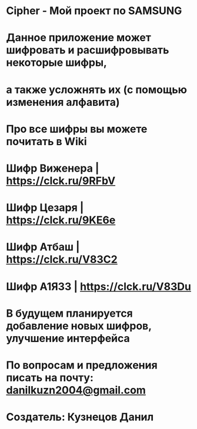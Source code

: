 # Cipher - Мой проект по SAMSUNG
# Данное приложение может шифровать и расшифровывать некоторые шифры,
# а также усложнять их (с помощью изменения алфавита)
# Про все шифры вы можете почитать в Wiki
# Шифр Виженера | https://clck.ru/9RFbV
# Шифр Цезаря | https://clck.ru/9KE6e
# Шифр Атбаш | https://clck.ru/V83C2
# Шифр А1Я33 | https://clck.ru/V83Du
# В будущем планируется добавление новых шифров, улучшение интерфейса
# По вопросам и предложения писать на почту: danilkuzn2004@gmail.com
# Создатель: Кузнецов Данил
